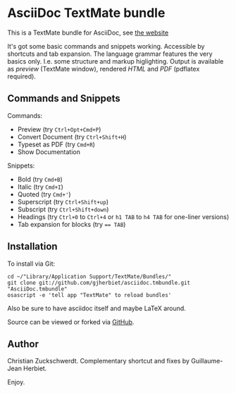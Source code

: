 AsciiDoc TextMate bundle
========================

This is a TextMate bundle for AsciiDoc, see [the website](http://www.methods.co.nz/asciidoc/)

It's got some basic commands and snippets working. Accessible by shortcuts and tab expansion.
The language grammar features the very basics only. I.e. some structure and markup higlighting.
Output is available as *preview* (TextMate window), rendered *HTML* and *PDF* (pdflatex required).

Commands and Snippets
---------------------

Commands:

 - Preview (try `Ctrl+Opt+Cmd+P`)
 - Convert Document (try `Ctrl+Shift+H`)
 - Typeset as PDF (try `Cmd+R`)
 - Show Documentation

Snippets:

 - Bold (try `Cmd+B`)
 - Italic (try `Cmd+I`)
 - Quoted (try `Cmd+'`)
 - Superscript (try `Ctrl+Shift+up`)
 - Subscript (try `Ctrl+Shift+down`)
 - Headings (try `Ctrl+0` to `Ctrl+4` or `h1 TAB` to `h4 TAB` for one-liner versions)
 - Tab expansion for blocks (try `== TAB`)

Installation
------------

To install via Git:

    cd ~/"Library/Application Support/TextMate/Bundles/"
    git clone git://github.com/gjherbiet/asciidoc.tmbundle.git "AsciiDoc.tmbundle"
    osascript -e 'tell app "TextMate" to reload bundles'

Also be sure to have asciidoc itself and maybe LaTeX around.

Source can be viewed or forked via [GitHub](http://github.com/gjherbiet/asciidoc.tmbundle/tree/master).

Author
------

Christian Zuckschwerdt. Complementary shortcut and fixes by Guillaume-Jean Herbiet.

Enjoy.
